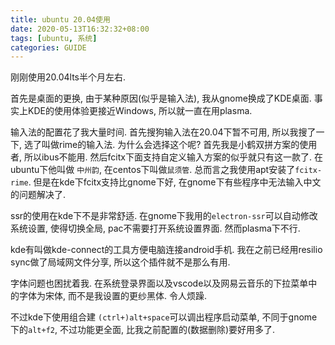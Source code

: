 ```yaml
---
title: ubuntu 20.04使用
date: 2020-05-13T16:32:32+08:00
tags: [ubuntu, 系统]
categories: GUIDE
---
```


刚刚使用20.04lts半个月左右.
<!--more-->

首先是桌面的更换, 由于某种原因(似乎是输入法), 我从gnome换成了KDE桌面. 事实上KDE的使用体验更接近Windows, 所以就一直在用plasma.

输入法的配置花了我大量时间. 首先搜狗输入法在20.04下暂不可用, 所以我搜了一下, 选了叫做rime的输入法. 为什么会选择这个呢? 首先我是小鹤双拼方案的使用者, 所以ibus不能用. 然后fcitx下面支持自定义输入方案的似乎就只有这一款了. 在ubuntu下他叫做 `中州韵`, 在centos下叫做`鼠须管`. 总而言之我使用apt安装了`fcitx-rime`. 但是在kde下fcitx支持比gnome下好, 在gnome下有些程序中无法输入中文的问题解决了.

ssr的使用在kde下不是非常舒适. 在gnome下我用的`electron-ssr`可以自动修改系统设置, 使得切换全局, pac不需要打开系统设置界面. 然而plasma下不行.

kde有叫做kde-connect的工具方便电脑连接android手机. 我在之前已经用resilio sync做了局域网文件分享, 所以这个插件就不是那么有用.

字体问题也困扰着我. 在系统登录界面以及vscode以及网易云音乐的下拉菜单中的字体为宋体, 而不是我设置的更纱黑体. 令人烦躁.

不过kde下使用组合建 `(ctrl+)alt+space`可以调出程序启动菜单, 不同于gnome下的`alt+f2`, 不过功能更全面, 比我之前配置的(数据删除)要好用多了.